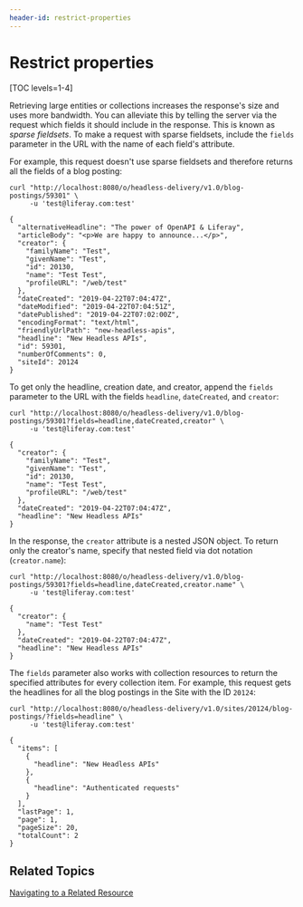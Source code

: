 ```yaml
---
header-id: restrict-properties
---
```


# Restrict properties

[TOC levels=1-4]

Retrieving large entities or collections increases the response's size and uses 
more bandwidth. You can alleviate this by telling the server via the request 
which fields it should include in the response. This is known as 
*sparse fieldsets*. To make a request with sparse fieldsets, include the 
`fields` parameter in the URL with the name of each field's attribute. 

For example, this request doesn't use sparse fieldsets and therefore returns all 
the fields of a blog posting: 

    curl "http://localhost:8080/o/headless-delivery/v1.0/blog-postings/59301" \
         -u 'test@liferay.com:test'

    {
      "alternativeHeadline": "The power of OpenAPI & Liferay",
      "articleBody": "<p>We are happy to announce...</p>",
      "creator": {
        "familyName": "Test",
        "givenName": "Test",
        "id": 20130,
        "name": "Test Test",
        "profileURL": "/web/test"
      },
      "dateCreated": "2019-04-22T07:04:47Z",
      "dateModified": "2019-04-22T07:04:51Z",
      "datePublished": "2019-04-22T07:02:00Z",
      "encodingFormat": "text/html",
      "friendlyUrlPath": "new-headless-apis",
      "headline": "New Headless APIs",
      "id": 59301,
      "numberOfComments": 0,
      "siteId": 20124
    }

To get only the headline, creation date, and creator, append the `fields` 
parameter to the URL with the fields `headline`, `dateCreated`, and `creator`: 

    curl "http://localhost:8080/o/headless-delivery/v1.0/blog-postings/59301?fields=headline,dateCreated,creator" \
         -u 'test@liferay.com:test'

    {
      "creator": {
        "familyName": "Test",
        "givenName": "Test",
        "id": 20130,
        "name": "Test Test",
        "profileURL": "/web/test"
      },
      "dateCreated": "2019-04-22T07:04:47Z",
      "headline": "New Headless APIs"
    }

In the response, the `creator` attribute is a nested JSON object. To return only 
the creator's name, specify that nested field via dot notation (`creator.name`): 

    curl "http://localhost:8080/o/headless-delivery/v1.0/blog-postings/59301?fields=headline,dateCreated,creator.name" \
         -u 'test@liferay.com:test'

    {
      "creator": {
        "name": "Test Test"
      },
      "dateCreated": "2019-04-22T07:04:47Z",
      "headline": "New Headless APIs"
    }

The `fields` parameter also works with collection resources to return the 
specified attributes for every collection item. For example, this request gets 
the headlines for all the blog postings in the Site with the ID `20124`: 

    curl "http://localhost:8080/o/headless-delivery/v1.0/sites/20124/blog-postings/?fields=headline" \
         -u 'test@liferay.com:test'

    {
      "items": [
        {
          "headline": "New Headless APIs"
        },
        {
          "headline": "Authenticated requests"
        }
      ],
      "lastPage": 1,
      "page": 1,
      "pageSize": 20,
      "totalCount": 2
    }

## Related Topics

[Navigating to a Related Resource]()
